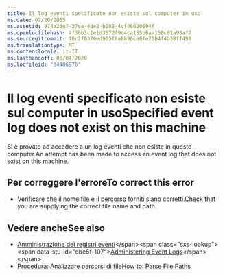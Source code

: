 ```yaml
---
title: Il log eventi specificato non esiste sul computer in uso
ms.date: 07/20/2015
ms.assetid: 974a23e7-37ea-4de2-b282-4cf46600694f
ms.openlocfilehash: 4f36b3c1e1d3572f9c4ca185b6aa150c61a93af7
ms.sourcegitcommit: f8c270376ed905f6a8896ce0fe25b4f4b38ff498
ms.translationtype: MT
ms.contentlocale: it-IT
ms.lasthandoff: 06/04/2020
ms.locfileid: "84406976"
---
```

# <a name="specified-event-log-does-not-exist-on-this-machine"></a><span data-ttu-id="dbe5f-102">Il log eventi specificato non esiste sul computer in uso</span><span class="sxs-lookup"><span data-stu-id="dbe5f-102">Specified event log does not exist on this machine</span></span>
<span data-ttu-id="dbe5f-103">Si è provato ad accedere a un log eventi che non esiste in questo computer.</span><span class="sxs-lookup"><span data-stu-id="dbe5f-103">An attempt has been made to access an event log that does not exist on this machine.</span></span>  
  
## <a name="to-correct-this-error"></a><span data-ttu-id="dbe5f-104">Per correggere l'errore</span><span class="sxs-lookup"><span data-stu-id="dbe5f-104">To correct this error</span></span>  
  
- <span data-ttu-id="dbe5f-105">Verificare che il nome file e il percorso forniti siano corretti.</span><span class="sxs-lookup"><span data-stu-id="dbe5f-105">Check that you are supplying the correct file name and path.</span></span>  
  
## <a name="see-also"></a><span data-ttu-id="dbe5f-106">Vedere anche</span><span class="sxs-lookup"><span data-stu-id="dbe5f-106">See also</span></span>

- <span data-ttu-id="dbe5f-107">[Amministrazione dei registri eventi](https://docs.microsoft.com/previous-versions/visualstudio/visual-studio-2008/4f69axw4(v=vs.90))</span><span class="sxs-lookup"><span data-stu-id="dbe5f-107">[Administering Event Logs](https://docs.microsoft.com/previous-versions/visualstudio/visual-studio-2008/4f69axw4(v=vs.90))</span></span>
- [<span data-ttu-id="dbe5f-108">Procedura: Analizzare percorsi di file</span><span class="sxs-lookup"><span data-stu-id="dbe5f-108">How to: Parse File Paths</span></span>](../developing-apps/programming/drives-directories-files/how-to-parse-file-paths.md)

